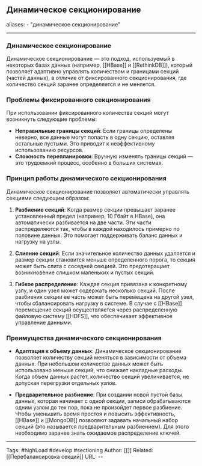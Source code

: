 ## Динамическое секционирование
aliases: 
	- "динамическое секционирование"

---

### Динамическое секционирование

Динамическое секционирование — это подход, используемый в некоторых базах данных (например, [[HBase]] и [[RethinkDB]]), который позволяет адаптивно управлять количеством и границами секций (частей данных), в отличие от фиксированного секционирования, где количество секций заранее определяется и не меняется.

### Проблемы фиксированного секционирования

При использовании фиксированного количества секций могут возникнуть следующие проблемы:

- **Неправильные границы секций**: Если границы определены неверно, все данные могут попасть в одну секцию, оставляя остальные пустыми. Это приводит к неэффективному использованию ресурсов.
- **Сложность перепланировки**: Вручную изменять границы секций — это трудоемкий процесс, особенно в больших системах.

### Принцип работы динамического секционирования

Динамическое секционирование позволяет автоматически управлять секциями следующим образом:

1. **Разбиение секций**: Когда размер секции превышает заранее установленный предел (например, 10 Гбайт в HBase), она автоматически разбивается на две части. Эти части распределяются так, чтобы в каждой находилось примерно по половине данных. Это помогает поддерживать баланс данных и нагрузку на узлы.
    
2. **Слияние секций**: Если значительное количество данных удаляется и размер секции становится меньше определенного порога, то секция может быть слита с соседней секцией. Это предотвращает возникновение слишком маленьких и пустых секций.
    
3. **Гибкое распределение**: Каждая секция привязана к конкретному узлу, и один узел может содержать несколько секций. После разбиения секции ее часть может быть перемещена на другой узел, чтобы сбалансировать нагрузку в системе. В случае с [[HBase]] перемещение секций осуществляется через распределенную файловую систему [[HDFS]], что обеспечивает эффективное управление данными.
    

### Преимущества динамического секционирования

- **Адаптация к объему данных**: Динамическое секционирование позволяет количеству секций меняться в зависимости от объема данных. При небольшом количестве данных может быть использовано меньше секций, что снижает накладные расходы. Когда объем данных растет, количество секций увеличивается, не допуская перегрузки отдельных узлов.
    
- **Предварительное разбиение**: При создании новой пустой базы данных, которая начинает с одной секции, записи обрабатываются одним узлом до тех пор, пока не произойдет первое разбиение. Чтобы уменьшить время простоя и повысить эффективность, [[HBase]] и [[MongoDB]] позволяют задавать начальный набор секций (это называется предварительным разбиением). Для этого необходимо заранее знать ожидаемое распределение ключей.
---
Tags: #highLoad #develop #sectioning
Author: [[]]
Related: [[Перебалансировка секций]]
URL: -- 